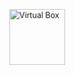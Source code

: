 <body>
    <a href="https://www.virtualbox.org/">
        <img align="center" alt="Virtual Box" height="100" width="100" src="https://www.virtualbox.org/graphics/vbox_logo2_gradient.png" alt="VirtualBox">
